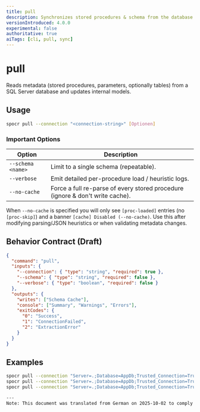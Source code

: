 ```yaml
---
title: pull
description: Synchronizes stored procedures & schema from the database.
versionIntroduced: 4.0.0
experimental: false
authoritative: true
aiTags: [cli, pull, sync]
---
```


# pull

Reads metadata (stored procedures, parameters, optionally tables) from a SQL Server database and updates internal models.

## Usage

```bash
spocr pull --connection "<connection-string>" [Optionen]
```

### Important Options

| Option            | Description                                                                   |
| ----------------- | ----------------------------------------------------------------------------- |
| `--schema <name>` | Limit to a single schema (repeatable).                                        |
| `--verbose`       | Emit detailed per-procedure load / heuristic logs.                            |
| `--no-cache`      | Force a full re-parse of every stored procedure (ignore & don't write cache). |

When `--no-cache` is specified you will only see `[proc-loaded]` entries (no `[proc-skip]`) and a banner `[cache] Disabled (--no-cache)`. Use this after modifying parsing/JSON heuristics or when validating metadata changes.

## Behavior Contract (Draft)

```json
{
  "command": "pull",
  "inputs": {
    "--connection": { "type": "string", "required": true },
    "--schema": { "type": "string", "required": false },
    "--verbose": { "type": "boolean", "required": false }
  },
  "outputs": {
    "writes": ["Schema Cache"],
    "console": ["Summary", "Warnings", "Errors"],
    "exitCodes": {
      "0": "Success",
      "1": "ConnectionFailed",
      "2": "ExtractionError"
    }
  }
}
```

## Examples

```bash
spocr pull --connection "Server=.;Database=AppDb;Trusted_Connection=True;"
spocr pull --connection "Server=.;Database=AppDb;Trusted_Connection=True;" --schema custom
spocr pull --connection "Server=.;Database=AppDb;Trusted_Connection=True;" --no-cache --verbose

---
Note: This document was translated from German on 2025-10-02 to comply with the English-only language policy.
```
